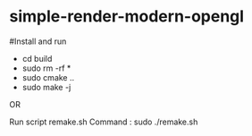 # simple-render-modern-opengl
#Install and run

- cd build
- sudo rm -rf *
- sudo cmake ..
- sudo make -j
 
 OR
 
Run script remake.sh 
Command : sudo ./remake.sh
